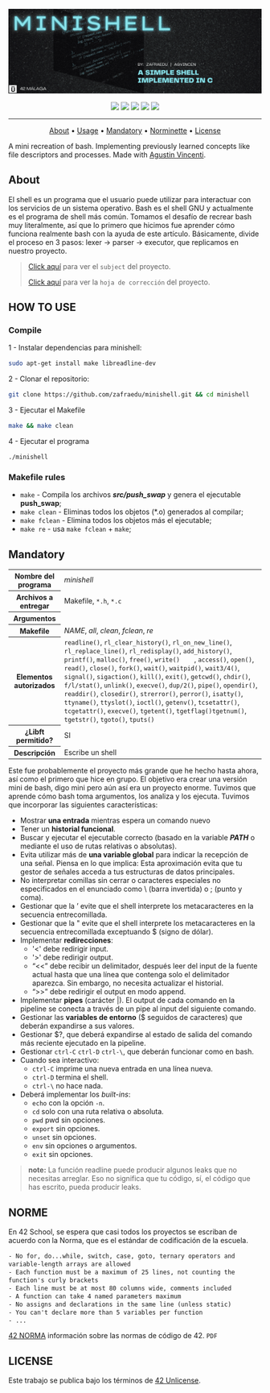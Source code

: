![header minishell](assets/header_minishell.png)

<div align="center">
	<img src="https://img.shields.io/badge/status-finished-success?color=%2300599C&style=flat" />
	<img src="https://img.shields.io/badge/score-100 %2F%20100-success?color=%2300599C&style=flat" />
	<img src="https://img.shields.io/badge/evaluated-21%20%2F%2012%20%2F%202023-success?color=%2300599C&style=flat" />
	<img src="https://img.shields.io/badge/C-00599C?style=flat&logo=c&logoColor=white" />
	<img src='https://img.shields.io/badge/Málaga-00599C?style=flat&logo=42&logoColor=white'/>
</div>


---

<p align="center">
	<a href="#about">About</a> •
	<a href="#how-to-use">Usage</a> •
	<a href="#mandatory">Mandatory</a> •
	<a href="#norme">Norminette</a> •
	<a href="#license">License</a>
</p>

A mini recreation of bash. Implementing previously learned concepts like file descriptors and processes. Made with [Agustin Vincenti](https://github.com/vincenag).
## About

El shell es un programa que el usuario puede utilizar para interactuar con los servicios de un sistema operativo. Bash es el shell GNU y actualmente es el programa de shell más común. Tomamos el desafío de recrear bash muy literalmente, así que lo primero que hicimos fue aprender cómo funciona realmente bash con la ayuda de este artículo. Básicamente, divide el proceso en 3 pasos: lexer → parser → executor, que replicamos en nuestro proyecto.
>[Click aquí](./assets/es.subject.pdf) para ver el `subject` del proyecto.
>
>[Click aquí](./assets/es.eval.pdf) para ver la `hoja de corrección` del proyecto.

## HOW TO USE

### Compile
1 - Instalar dependencias para minishell:
```bash
sudo apt-get install make libreadline-dev
```
2 - Clonar el repositorio:
```bash
git clone https://github.com/zafraedu/minishell.git && cd minishell
```
3 - Ejecutar el Makefile
```bash
make && make clean
```
4 - Ejecutar el programa
```
./minishell
```
### Makefile rules
- `make` - Compila los archivos ***src/push_swap*** y genera el ejecutable **push_swap**;
- `make clean` - Eliminas todos los objetos (*.o) generados al compilar;
- `make fclean` - Elimina todos los objetos más el ejecutable;
- `make re` - usa `make fclean` + `make`;


## Mandatory

<table>
  <tr>
    <th>Nombre del programa</th>
    <td><i>minishell</i></td>
  </tr>
  <tr>
    <th>Archivos a entregar</th>
    <td>Makefile, <code>*.h</code>, <code>*.c</code> </td>
  </tr>
  <tr>
	<th>Argumentos</th>
	<td></td>
  </tr>
  <tr>
    <th>Makefile</th>
    <td><i>NAME</i>, <i>all</i>, <i>clean</i>, <i>fclean</i>, <i>re</i></td>
  </tr>
  <tr>
    <th>Elementos autorizados</th>
    <td><code>readline()</code>, <code>rl_clear_history()</code>, <code>rl_on_new_line()</code>, <code>rl_replace_line()</code>, <code>rl_redisplay()</code>, <code>add_history()</code>, <code>printf()</code>, <code>malloc()</code>, <code>free()</code>, <code>write()    </code>, <code>access()</code>, <code>open()</code>, <code>read()</code>, <code>close()</code>, <code>fork()</code>, <code>wait()</code>, <code>waitpid()</code>, <code>wait3/4()</code>, <code>signal()</code>, <code>sigaction()</code>, <code>kill()</code>, <code>exit()</code>, <code>getcwd()</code>, <code>chdir()</code>, <code>f/l/stat()</code>, <code>unlink()</code>, <code>execve()</code>, <code>dup/2()</code>, <code>pipe()</code>, <code>opendir()</code>, <code>readdir()</code>, <code>closedir()</code>, <code>strerror()</code>, <code>perror()</code>, <code>isatty()</code>, <code>ttyname()</code>, <code>ttyslot()</code>, <code>ioctl()</code>, <code>getenv()</code>, <code>tcsetattr()</code>, <code>tcgetattr()</code>, <code>execve()</code>, <code>tgetent()</code>, <code>tgetflag()</code><code>tgetnum()</code>, <code>tgetstr()</code>, <code>tgoto()</code>, <code>tputs()</code></td>
  </tr>
  <tr>
    <th>¿Libft permitido?</th>
    <td>SI</td>
  </tr>
  <tr>
    <th>Descripción</th>
    <td>Escribe un shell</td>
  </tr>
</table>

Este fue probablemente el proyecto más grande que he hecho hasta ahora, así como el primero que hice en grupo.
El objetivo era crear una versión mini de bash, digo mini pero aún así era un proyecto enorme. Tuvimos que aprende
cómo bash toma argumentos, los analiza y los ejecuta. Tuvimos que incorporar las siguientes características:
- Mostrar **una entrada** mientras espera un comando nuevo
- Tener un **historial funcional**.
- Buscar y ejecutar el ejecutable correcto (basado en la variable ***PATH*** o mediante el uso de rutas relativas o absolutas).
- Evita utilizar más de **una variable global** para indicar la recepción de una señal. Piensa en lo que implica: Esta aproximación evita que tu gestor de señales acceda a tus estructuras de datos principales.
- No interpretar comillas sin cerrar o caracteres especiales no especificados en el enunciado como \ (barra invertida) o ; (punto y coma).
- Gestionar que la ’ evite que el shell interprete los metacaracteres en la secuencia entrecomillada.
- Gestionar que la " evite que el shell interprete los metacaracteres en la secuencia entrecomillada exceptuando $ (signo de dólar).
- Implementar **redirecciones**:
  - '<' debe redirigir input.
  - '>' debe redirigir output.
  - “<<” debe recibir un delimitador, después leer del input de la fuente actual hasta que una línea que contenga solo el delimitador aparezca. Sin embargo, no necesita actualizar el historial.
  - “>>” debe redirigir el output en modo append.
- Implementar **pipes** (carácter |). El output de cada comando en la pipeline se conecta a través de un pipe al input del siguiente comando.
- Gestionar las **variables de entorno** ($ seguidos de caracteres) que deberán expandirse a sus valores.
- Gestionar $?, que deberá expandirse al estado de salida del comando más reciente ejecutado en la pipeline.
- Gestionar `ctrl-C` `ctrl-D` `ctrl-\`, que deberán funcionar como en bash.
- Cuando sea interactivo:
  - `ctrl-C` imprime una nueva entrada en una línea nueva.
  - `ctrl-D` termina el shell.
  - `ctrl-\` no hace nada.
- Deberá implementar los *built-ins*:
  - `echo` con la opción `-n`.
  - `cd` solo con una ruta relativa o absoluta.
  - `pwd` pwd sin opciones.
  - `export` sin opciones.
  - `unset` sin opciones.
  - `env` sin opciones o argumentos.
  - `exit` sin opciones.
> **note:**
> La función readline puede producir algunos leaks que no necesitas arreglar.
> Eso no significa que tu código, sí, el código que has escrito, pueda producir leaks.

## NORME
En 42 School, se espera que casi todos los proyectos se escriban de acuerdo con la Norma, que es el estándar de codificación de la escuela.
```
- No for, do...while, switch, case, goto, ternary operators and variable-length arrays are allowed
- Each function must be a maximum of 25 lines, not counting the function's curly brackets
- Each line must be at most 80 columns wide, comments included
- A function can take 4 named parameters maximum
- No assigns and declarations in the same line (unless static)
- You can't declare more than 5 variables per function
- ...
```
[42 NORMA](https://github.com/zafraedu/42/blob/master/public/es_norm.pdf) información sobre las normas de código de 42. `PDF`


## LICENSE
Este trabajo se publica bajo los términos de [42 Unlicense](https://github.com/zafraedu/minishell/blob/main/LICENSE).
